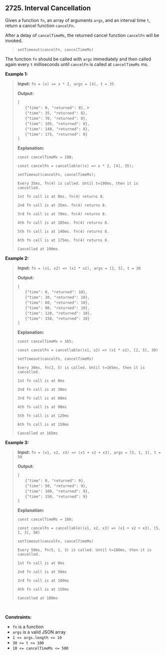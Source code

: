 ## 2725. Interval Cancellation

Given a function `fn`, an array of arguments `args`, and an interval time `t`, return a cancel function `cancelFn`.

After a delay of `cancelTimeMs`, the returned cancel function `cancelFn` will be invoked.

> `setTimeout(cancelFn, cancelTimeMs)`

The function `fn` should be called with `args` immediately and then called again every `t` milliseconds until `cancelFn` is called at `cancelTimeMs` ms.

**Example 1:**

> **Input:** `fn = (x) => x * 2, args = [4], t = 35`
>
> **Output:**
>
> `[` <br> &nbsp; &nbsp; &nbsp; `{"time": 0, "returned": 8},` > <br> &nbsp; &nbsp; &nbsp; `{"time": 35, "returned": 8},` <br> &nbsp; &nbsp; &nbsp; `{"time": 70, "returned": 8},` <br> &nbsp; &nbsp; &nbsp; `{"time": 105, "returned": 8},` <br> &nbsp; &nbsp; &nbsp; `{"time": 140, "returned": 8},` <br> &nbsp; &nbsp; &nbsp; `{"time": 175, "returned": 8}` <br> `]`
>
> **Explanation:**
>
> `const cancelTimeMs = 190;`
>
> `const cancelFn = cancellable((x) => x * 2, [4], 35);`
>
> `setTimeout(cancelFn, cancelTimeMs);`
>
> `Every 35ms, fn(4) is called. Until t=190ms, then it is cancelled.`
>
> `1st fn call is at 0ms. fn(4) returns 8.`
>
> `2nd fn call is at 35ms. fn(4) returns 8.`
>
> `3rd fn call is at 70ms. fn(4) returns 8.`
>
> `4th fn call is at 105ms. fn(4) returns 8.`
>
> `5th fn call is at 140ms. fn(4) returns 8.`
>
> `6th fn call is at 175ms. fn(4) returns 8.`
>
> `Cancelled at 190ms`

**Example 2:**

> **Input:** `fn = (x1, x2) => (x1 * x2), args = [2, 5], t = 30`
>
> **Output:**
>
> `[` <br> &nbsp; &nbsp; &nbsp; `{"time": 0, "returned": 10},` <br> &nbsp; &nbsp; &nbsp; `{"time": 30, "returned": 10},` <br> &nbsp; &nbsp; &nbsp; `{"time": 60, "returned": 10},` <br> &nbsp; &nbsp; &nbsp; `{"time": 90, "returned": 10},` <br> &nbsp; &nbsp; &nbsp; `{"time": 120, "returned": 10},` <br> &nbsp; &nbsp; &nbsp; `{"time": 150, "returned": 10}` <br> `]`
>
> **Explanation:**
>
> `const cancelTimeMs = 165; `
>
> `const cancelFn = cancellable((x1, x2) => (x1 * x2), [2, 5], 30) `
>
> `setTimeout(cancelFn, cancelTimeMs)`
>
> `Every 30ms, fn(2, 5) is called. Until t=165ms, then it is cancelled.`
>
> `1st fn call is at 0ms`
>
> `2nd fn call is at 30ms`
>
> `3rd fn call is at 60ms`
>
> `4th fn call is at 90ms`
>
> `5th fn call is at 120ms`
>
> `6th fn call is at 150ms`
>
> `Cancelled at 165ms`

**Example 3:**

> **Input:** `fn = (x1, x2, x3) => (x1 + x2 + x3), args = [5, 1, 3], t = 50`
>
> **Output:**
>
> `[` <br> &nbsp; &nbsp; &nbsp; `{"time": 0, "returned": 9},` <br> &nbsp; &nbsp; &nbsp; `{"time": 50, "returned": 9},` <br> &nbsp; &nbsp; &nbsp; `{"time": 100, "returned": 9},` <br> &nbsp; &nbsp; &nbsp; `{"time": 150, "returned": 9}` <br> `]`
>
> **Explanation:**
>
> `const cancelTimeMs = 180;`
>
> `const cancelFn = cancellable((x1, x2, x3) => (x1 + x2 + x3), [5, 1, 3], 50)`
>
> `setTimeout(cancelFn, cancelTimeMs)`
>
> `Every 50ms, fn(5, 1, 3) is called. Until t=180ms, then it is cancelled. `
>
> `1st fn call is at 0ms`
>
> `2nd fn call is at 50ms`
>
> `3rd fn call is at 100ms`
>
> `4th fn call is at 150ms`
>
> `Cancelled at 180ms`

<br>

**Constraints:**

- `fn` is a function
- `args` is a valid JSON array
- `1 <= args.length <= 10`
- `30 <= t <= 100`
- `10 <= cancelTimeMs <= 500`
